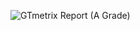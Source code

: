 ![GTmetrix Report (A Grade)](https://github.com/anuragsinghpundir/brainstorm/tree/master/Screenshots_Brainstorm/GTmetrix_Report.png?raw=true)

